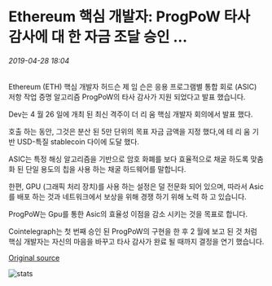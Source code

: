# Ethereum 핵심 개발자: ProgPoW 타사 감사에 대 한 자금 조달 승인 ...

###### 2019-04-28 18:04

Ethereum (ETH) 핵심 개발자 허드슨 제 임 슨은 응용 프로그램별 통합 회로 (ASIC) 저항 작업 증명 알고리즘 ProgPoW의 타사 감사가 지원 되었다고 발표 했습니다.

Dev는 4 월 26 일에 개최 된 최신 격주이 더 리 움 핵심 개발자 회의에서 발표 했다.

호출 하는 동안, 그것은 분산 된 5만 단위의 목표 자금 금액을 지정 했다,에 테 리 움 기반 USD-특질 stablecoin 다이에 도달 했다.

ASIC는 특정 해싱 알고리즘을 기반으로 암호 화폐를 보다 효율적으로 채굴 하도록 맞춤화 된 단일 용도의 칩을 사용 하는 채굴 하드웨어를 말합니다.

한편, GPU (그래픽 처리 장치)를 사용 하는 설정은 덜 전문화 되어 있으며, 따라서 Asic를 배포 하는 것과 네트워크에서 보상을 위해 경쟁 하기 위해 노력 하 고 있습니다.

ProgPoW는 Gpu를 통한 Asic의 효율성 이점을 감소 시키는 것을 목표로 합니다.

Cointelegraph는 첫 번째 승인 된 ProgPoW의 구현을 한 후 2 월에 보고 된 것 처럼 핵심 개발자는 자신의 마음을 바꾸고 타사 감사가 완료 될 때까지 결정을 연기 했습니다.

[Original source](https://cointelegraph.com/news/ethereum-core-devs-funding-for-progpow-3rd-party-audit-approved)

![stats](https://c.statcounter.com/11760860/0/a89fa40b/1/ "stats")
